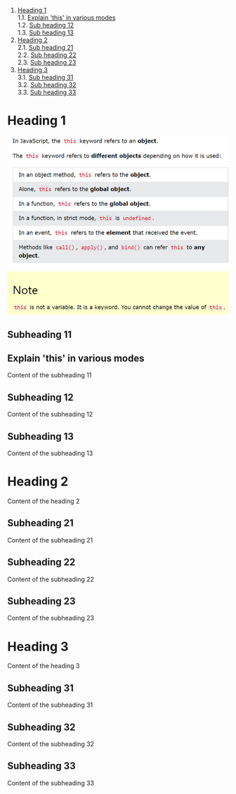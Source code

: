 
 
 1. [Heading 1](#heading-1) <br/>
	1.1. [Explain 'this' in various modes](#subheading-11) <br/>
	1.2. [Sub heading 12](#subheading-12) <br/>
 	1.3. [Sub heading 13](#subheading-13) <br/>
 2. [Heading 2](#heading-2) <br/>
  	2.1. [Sub heading 21](#subheading-21) <br/>
 	2.2. [Sub heading 22](#subheading-22) <br/>
  	2.3. [Sub heading 23](#subheading-23) <br/>
 3. [Heading 3](#heading-3) <br/>
	3.1. [Sub heading 31](#subheading-31) <br/>
  	3.2. [Sub heading 32](#subheading-32) <br/>
  	3.3. [Sub heading 33](#subheading-33) <br/>


 # Heading 1
![alt text](image.png)
 ## Subheading 11 
 ## Explain 'this' in various modes
 Content of the subheading 11
 ## Subheading 12
 Content of the subheading 12
 ## Subheading 13
 Content of the subheading 13
 # Heading 2
 Content of the heading 2
 ## Subheading 21
 Content of the subheading 21
 ## Subheading 22
 Content of the subheading 22
 ## Subheading 23
 Content of the subheading 23
 # Heading 3
 Content of the heading 3
 ## Subheading 31
 Content of the subheading 31
 ## Subheading 32
 Content of the subheading 32
 ## Subheading 33
 Content of the subheading 33
